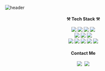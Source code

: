 ![header](https://capsule-render.vercel.app/api?type=waving&color=auto&height=180&section=header&text=Kyong's%20Github&fontSize=40)

<h4 align="center">⚒ Tech Stack ⚒</h4>
<p align="center">
  <div align="center">
    <img src="https://img.shields.io/badge/C++-00599C?style=flat&logo=cplusplus&logoColor=white"/>
    <img src="https://img.shields.io/badge/Linux-FCC624?style=flat&logo=Linux&logoColor=black"/>
    <img src="https://img.shields.io/badge/Python-3766AB?style=flat-square&logo=Python&logoColor=white"/>
    <img src="https://img.shields.io/badge/Java-007396?style=flat-square&logo=Java&logoColor=white"/>
  </div>
  
  <div align="center">
     <img src="https://img.shields.io/badge/MySQL-4479A1?style=flat-square&logo=MySQL&logoColor=white"/>
  <img src="https://img.shields.io/badge/Oracle-F80000?style=flat-square&logo=Oracle&logoColor=white"/>
  <img src="https://img.shields.io/badge/PostgresSQL-4169E1?style=flat-square&logo=PostgreSQL&logoColor=white"/>
  </div>
  
  
  <div align="center">
    <img src="https://img.shields.io/badge/Javascript-ffb13b?style=flat-square&logo=javascript&logoColor=white"/>
  <img src="https://img.shields.io/badge/TypeScript-3178C6?style=flat-square&logo=TypeScript&logoColor=white"/>
  <img src="https://img.shields.io/badge/Node.js-339933?style=flat-square&logo=Node.js&logoColor=white"/>
  <img src="https://img.shields.io/badge/Docker-2496ED?style=flat-square&logo=Docker&logoColor=white"/>
  <img src="https://img.shields.io/badge/AWS-232F3E?style=flat-square&logo=AmazonAWS&logoColor=white"/>
</div>
</p>

<h4 align="center"> Contact Me  </h4>
<p align="center">
<!--   <a href="https://velog.io/@hyeinisfree"><img src="https://img.shields.io/badge/Tech%20Blog-11B48A?style=flat-square&logo=Vimeo&logoColor=white&link=https://velog.io/@hyeinisfree"/></a>&nbsp -->
  <a href="https://www.linkedin.com/in/kyongshik-lee-1213881a5/"><img src="https://img.shields.io/badge/LinkedIn-0a66c2?style=flat-square&logo=LinkedIn&logoColor=white&link=https://www.instagram.com/hye_inisfree/"/></a>&nbsp
  <a href="mailto:kyongshikl@gmail.com"><img src="https://img.shields.io/badge/Gmail-ea4335?style=flat-square&logo=Gmail&logoColor=white&link=kimhyein7110@gmail.com"/></a>
</p>



<!-- 
👋 Hi, I’m @kyongs
- 👀 I’m interested in Database
- 🌱 I’m currently learning Flash Memory, Docker, AWS
- 💞️ I’m looking to collaborate on some awesome projects!!
- 📫 How to reach me : kyongshikl@gmail.com
- 🍭 Old github : https://github.com/kyongshik
- 🦋 Blog : https://somewheretogo.tistory.com/
- 🌻 TIL Blog: https://kyongs.github.io/
<!---
kyongs/kyongs is a ✨ special ✨ repository because its `README.md` (this file) appears on your GitHub profile.
You can click the Preview link to take a look at your changes.
---> 
<br/><br/>
<!-- [![Top Langs](https://github-readme-stats.vercel.app/api/top-langs/?username=kyongs&layout=compact)](https://github.com/anuraghazra/github-readme-stats) -->


